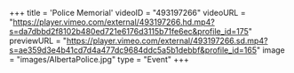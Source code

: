 +++
 title = 'Police Memorial'
 videoID = "493197266"
 videoURL = "https://player.vimeo.com/external/493197266.hd.mp4?s=da7dbbd2f8102b480ed721e6176d3115b71fe6ec&profile_id=175"
 previewURL = "https://player.vimeo.com/external/493197266.sd.mp4?s=ae359d3e4b41cd7d4a477dc9684ddc5a5b1debbf&profile_id=165"
 image = "images/AlbertaPolice.jpg"
 type = "Event"
+++
